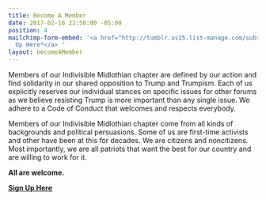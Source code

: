 ```yaml
---
title: Become A Member
date: 2017-02-16 22:58:00 -05:00
position: 4
mailchimp-form-embed: '<a href="http://tumblr.us15.list-manage.com/subscribe?u=380b49bfbc48ee5343d62f8e9&id=4ebf43733a">*Sign
  Up Here*</a> '
layout: becomeAMember
---
```


Members of our Indivisible Midlothian chapter are defined by our action and find solidarity in our shared opposition to Trump and Trumpism. Each of us explicitly reserves our individual stances on specific issues for other forums as we believe resisting Trump is more important than any single issue. We adhere to a Code of Conduct that welcomes and respects everybody.

Members of our Indivisible Midlothian chapter come from all kinds of backgrounds and political persuasions. Some of us are first-time activists and other have been at this for decades. We are citizens and noncitizens. Most importantly, we are all patriots that want the best for our country and are willing to work for it.

**All are welcome.**

**[Sign Up Here](http://eepurl.com/cM0j61)**